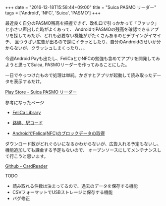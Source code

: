 +++
date = "2016-12-18T15:58:44+09:00"
title = "Suica PASMO リーダー"
tags = ['Android', 'NFC', 'Suica', 'PASMO']
+++

最近良く自分のPASMO残高を把握できず、改札口で引っかかって「ファック」と小さい声出した時がよくあって、
AndroidでPASMOの残高を確認できるアプリを探してみたが、どれも必要ない機能ががたくさんあるのとデザインがイマイチ、
且つうざい広告が出るので逆にイラッとしたり、自分のAndroidのせいか分からないが、クラッシュしまくったり、、、

今週Android Payも出たし、FeliCaとかNFCの勉強も含めてアプリを開発してみようと思ってSuica, PASMOリーダーを作ってみることにした。

一日でやっつけたもので処理は単純。かざすとアプリが起動して読み取ったデータを表示するだけ。

[Play Store - Suica PASMO リーダー](https://play.google.com/store/apps/details?id=com.guncy.android.cardreader)

参考になったページ

* [FeliCa Library](https://osdn.net/projects/felicalib/wiki/suica)

* [路線、駅コード](http://www.denno.net/SFCardFan/)

* [AndroidでFelica(NFC)のブロックデータの取得](http://qiita.com/pear510/items/38f94d61c020a17314b6)

ダウンロード数がどれぐらいになるかわからないが、広告入れる予定もないし、機能追加しても課金する予定もないので、
オープンソースにしてメンテナンスして行こうと思います。

[Github - CardReader](https://github.com/dongri/CardReader)

TODO

* 読み取れる件数は決まってるので、過去のデータを保存する機能
* CSVフォーマットでUSBストレージに保存する機能
* バグ修正

